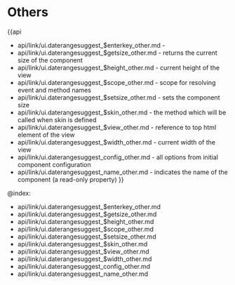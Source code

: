 Others
=======

{{api
- api/link/ui.daterangesuggest_$enterkey_other.md - 
- api/link/ui.daterangesuggest_$getsize_other.md - returns the current size of the component
- api/link/ui.daterangesuggest_$height_other.md - current height of the view
- api/link/ui.daterangesuggest_$scope_other.md - scope for resolving event and method names
- api/link/ui.daterangesuggest_$setsize_other.md - sets the component size
- api/link/ui.daterangesuggest_$skin_other.md - the method which will be called when skin is defined
- api/link/ui.daterangesuggest_$view_other.md - reference to top html element of the view
- api/link/ui.daterangesuggest_$width_other.md - current width of the view
- api/link/ui.daterangesuggest_config_other.md - all options from initial component configuration
- api/link/ui.daterangesuggest_name_other.md - indicates the name of the component (a read-only property)
}}

@index:
- api/link/ui.daterangesuggest_$enterkey_other.md
- api/link/ui.daterangesuggest_$getsize_other.md
- api/link/ui.daterangesuggest_$height_other.md
- api/link/ui.daterangesuggest_$scope_other.md
- api/link/ui.daterangesuggest_$setsize_other.md
- api/link/ui.daterangesuggest_$skin_other.md
- api/link/ui.daterangesuggest_$view_other.md
- api/link/ui.daterangesuggest_$width_other.md
- api/link/ui.daterangesuggest_config_other.md
- api/link/ui.daterangesuggest_name_other.md


